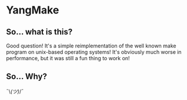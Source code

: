 # YangMake

## So... what is this? 

Good question! It's a simple reimplementation of the well known make program on unix-based operating systems! It's obviously much worse in performance, but it was still a fun thing to work on!

## So... Why? 

¯\\_(ツ)_/¯

